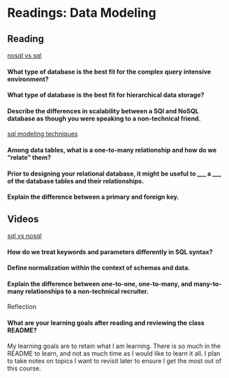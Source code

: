# Readings: Data Modeling  
  
## Reading  
[nosql vs sql](https://www.thegeekstuff.com/2014/01/sql-vs-nosql-db/?utm_source=tuicool)    
  
#### What type of database is the best fit for the complex query intensive environment?  
  
#### What type of database is the best fit for hierarchical data storage?  
  
#### Describe the differences in scalability between a SQl and NoSQL database as though you were speaking to a non-technical friend.  
  
[sql modeling techniques](https://www.essentialsql.com/get-ready-to-learn-sql-7-simplified-data-modeling/)  
  
#### Among data tables, what is a one-to-many relationship and how do we “relate” them?  
  
#### Prior to designing your relational database, it might be useful to ___ a ___ of the database tables and their relationships.  
  
#### Explain the difference between a primary and foreign key.  
  
## Videos  
  
[sql vs nosql](https://www.youtube.com/watch?v=ZS_kXvOeQ5Y&ab_channel=Academind)  
  
#### How do we treat keywords and parameters differently in SQL syntax?
  
#### Define normalization within the context of schemas and data.  
  
#### Explain the difference between one-to-one, one-to-many, and many-to-many relationships to a non-technical recruiter.  
  
  
Reflection
#### What are your learning goals after reading and reviewing the class README?

My learning goals are to retain what I am learning. There is so much in the README to learn, and not as much time as I would like to learn it all. I plan to take notes on topics I want to revisit later to ensure I get the most out of this course.  
